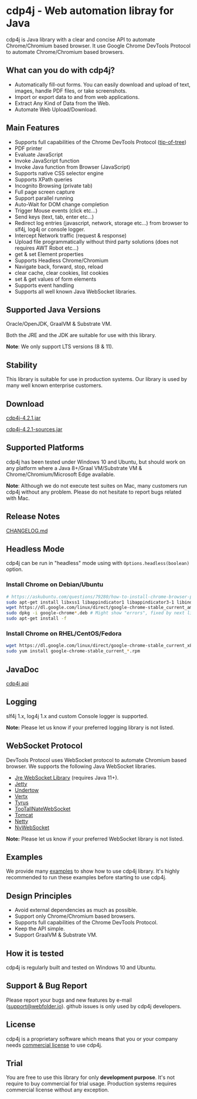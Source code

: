 cdp4j - Web automation libray for Java
======================================

cdp4j is Java library with a clear and concise API to automate Chrome/Chromium based browser. It use Google Chrome DevTools Protocol to automate Chrome/Chromium based browsers.

What can you do with cdp4j?
---------------------------
* Automatically fill-out forms. You can easily download and upload of text, images, handle PDF files, or take screenshots.
* Import or export data to and from web applications.
* Extract Any Kind of Data from the Web.
* Automate Web Upload/Download.

Main Features
-------------
* Supports full capabilities of the Chrome DevTools Protocol ([tip-of-tree](https://chromedevtools.github.io/debugger-protocol-viewer/tot/))
* PDF printer
* Evaluate JavaScript
* Invoke JavaScript function
* Invoke Java function from Browser (JavaScript)
* Supports native CSS selector engine
* Supports XPath queries
* Incognito Browsing (private tab)
* Full page screen capture
* Support parallel running
* Auto-Wait for DOM change completion
* Trigger Mouse events (click etc...)
* Send keys (text, tab, enter etc...)
* Redirect log entries (javascript, network, storage etc...) from browser to slf4j, log4j or console logger.
* Intercept Network traffic (request & response)
* Upload file programmatically without third party solutions (does not requires AWT Robot etc...)
* get & set Element properties
* Supports Headless Chrome/Chromium
* Navigate back, forward, stop, reload
* clear cache, clear cookies, list cookies
* set & get values of form elements
* Supports event handling
* Supports all well known Java WebSocket libraries.

Supported Java Versions
-----------------------

Oracle/OpenJDK, GraalVM & Substrate VM.

Both the JRE and the JDK are suitable for use with this library.

__Note__: We only support LTS versions (8 & 11).

Stability
---------
This library is suitable for use in production systems. Our library is used by many well known enterprise customers.

Download
--------
[cdp4j-4.2.1.jar](https://github.com/webfolderio/cdp4j/releases/download/4.2.1/cdp4j-4.2.1.jar)

[cdp4j-4.2.1-sources.jar](https://github.com/webfolderio/cdp4j/releases/download/4.2.1/cdp4j-4.2.1-sources.jar)

Supported Platforms
-------------------
cdp4j has been tested under Windows 10 and Ubuntu, but should work on any platform where a Java 8+/Graal VM/Substrate VM & Chrome/Chromium/Microsoft Edge available.

__Note__: Although we do not execute test suites on Mac, many customers run cdp4j without any problem. Please do not hesitate to report bugs related with Mac.

Release Notes
-------------
[CHANGELOG.md](https://github.com/webfolderio/cdp4j/blob/master/CHANGELOG.md)

Headless Mode
-------------
cdp4j can be run in "headless" mode using with `Options.headless(boolean)` option.

### Install Chrome on Debian/Ubuntu

```bash
# https://askubuntu.com/questions/79280/how-to-install-chrome-browser-properly-via-command-line
sudo apt-get install libxss1 libappindicator1 libappindicator3-1 libindicator7
wget https://dl.google.com/linux/direct/google-chrome-stable_current_amd64.deb
sudo dpkg -i google-chrome*.deb # Might show "errors", fixed by next line
sudo apt-get install -f
```

### Install Chrome on RHEL/CentOS/Fedora
```bash
wget https://dl.google.com/linux/direct/google-chrome-stable_current_x86_64.rpm
sudo yum install google-chrome-stable_current_*.rpm
```

JavaDoc
-------
[cdp4j api](https://webfolder.io/cdp4j/javadoc/index.html)

Logging
-------
slf4j 1.x, log4j 1.x and custom Console logger is supported.

__Note:__ Please let us know if your preferred logging library is not listed.

WebSocket Protocol
------------------
DevTools Protocol uses WebSocket protocol to automate Chromium based browser. We supports the following Java WebSocket libraries.

* [Jre WebSocket Library](https://github.com/webfolderio/cdp4j/blob/master/src/test/java/io/webfolder/cdp/sample/JreWebSocketConnection.java) (requires Java 11+).
* [Jetty](https://github.com/webfolderio/cdp4j/blob/master/src/test/java/io/webfolder/cdp/sample/JettyWebSocketConnection.java)
* [Undertow](https://github.com/webfolderio/cdp4j/blob/master/src/test/java/io/webfolder/cdp/sample/UndertowWebSocketConnection.java)
* [Vertx](https://github.com/webfolderio/cdp4j/blob/master/src/test/java/io/webfolder/cdp/sample/VertxWebSocketConnection.java)
* [Tyrus](https://github.com/webfolderio/cdp4j/blob/master/src/test/java/io/webfolder/cdp/sample/TyrusWebSocketConnection.java)
* [TooTallNateWebSocket](https://github.com/webfolderio/cdp4j/blob/master/src/test/java/io/webfolder/cdp/sample/TooTallNateWebSocketConnection.java)
* [Tomcat](https://github.com/webfolderio/cdp4j/blob/master/src/test/java/io/webfolder/cdp/sample/TomcatWebSocketConnection.java)
* [Netty](https://github.com/webfolderio/cdp4j/blob/master/src/test/java/io/webfolder/cdp/sample/NettyWebSocketConnection.java)
* [NvWebSocket](https://github.com/webfolderio/cdp4j/blob/master/src/test/java/io/webfolder/cdp/sample/NvWebSocketConnection.java)

__Note:__ Please let us know if your preferred WebSocket library is not listed.

Examples
-------
We provide many [examples](https://github.com/webfolderio/cdp4j/tree/master/src/test/java/io/webfolder/cdp/sample) to show how to use cdp4j library. It's highly recommended to run these examples before starting to use cdp4j.

Design Principles
-----------------
* Avoid external dependencies as much as possible.
* Support only Chrome/Chromium based browsers.
* Supports full capabilities of the Chrome DevTools Protocol.
* Keep the API simple.
* Support GraalVM & Substrate VM.

How it is tested
----------------
cdp4j is regularly built and tested on Windows 10 and Ubuntu.

Support & Bug Report
--------------------
Please report your bugs and new features by e-mail ([support@webfolder.io](mailto:support@webfolder.io)). github issues is only used by cdp4j developers.

License
-------
cdp4j is a proprietary software which means that you or your company needs [commercial license](https://github.com/webfolderio/cdp4j/blob/master/LICENSE) to use cdp4j.

Trial
-----
You are free to use this library for only __development purpose__. It's not require to buy commercial for trial usage. Production systems requires commercial license without any exception.
